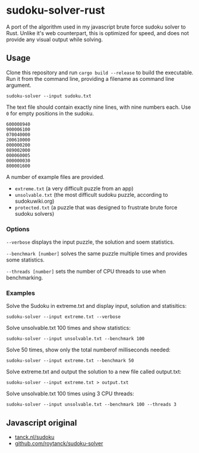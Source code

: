 # sudoku-solver-rust

A port of the algorithm used in my javascript brute force sudoku solver to Rust. Unlike it's web counterpart, this is optimized for speed, and does not provide any visual output while solving.

## Usage
Clone this repository and run `cargo build --release` to build the executable. Run it from the command line, providing a filename as command line argument.

`sudoku-solver --input sudoku.txt`

The text file should contain exactly nine lines, with nine numbers each. Use `0` for empty positions in the sudoku.

```
600008940
900006100
070040000
200610000
000000200
089002000
000060005
000000030
800001600
```

A number of example files are provided.
* `extreme.txt` (a very difficult puzzle from an app)
* `unsolvable.txt` (the most difficult sudoku puzzle, according to sudokuwiki.org)
* `protected.txt` (a puzzle that was designed to frustrate brute force sudoku solvers)

### Options

`--verbose` displays the input puzzle, the solution and soem statistics.

`--benchmark [number]` solves the same puzzle multiple times and provides some statistics.

`--threads [number]` sets the number of CPU threads to use when benchmarking.

### Examples

Solve the Sudoku in extreme.txt and display input, solution and statisitics:

`sudoku-solver --input extreme.txt --verbose`

Solve unsolvable.txt 100 times and show statistics:

`sudoku-solver --input unsolvable.txt --benchmark 100`

Solve 50 times, show only the total numberof milliseconds needed:

`sudoku-solver --input extreme.txt --benchmark 50`

Solve extreme.txt and output the solution to a new file called output.txt:

`sudoku-solver --input extreme.txt > output.txt`

Solve unsolvable.txt 100 times using 3 CPU threads:

`sudoku-solver --input unsolvable.txt --benchmark 100 --threads 3`

## Javascript original
* [tanck.nl/sudoku](https://tanck.nl/sudoku/)
* [github.com/roytanck/sudoku-solver](https://github.com/roytanck/sudoku-solver)
